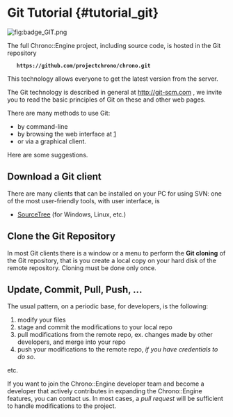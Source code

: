 Git Tutorial {#tutorial_git}
==========================

<span class="plainlinks"> ![](badge_GIT.png "fig:badge_GIT.png") </span>

The full Chrono::Engine project, including source code, is hosted in the
Git repository

**`    https://github.com/projectchrono/chrono.git   `**

This technology allows everyone to get the latest version from the
server.

The Git technology is described in general at <http://git-scm.com> , we
invite you to read the basic principles of Git on these and other web
pages.

There are many methods to use Git:

-   by command-line
-   by browsing the web interface at
    [1](https://github.com/projectchrono/chrono.git)
-   or via a graphical client.

Here are some suggestions.

Download a Git client
---------------------

There are many clients that can be installed on your PC for using SVN:
one of the most user-friendly tools, with user interface, is

-   [SourceTree](http://www.sourcetreeapp.com/) (for Windows,
    Linux, etc.)

Clone the Git Repository
------------------------

In most Git clients there is a window or a menu to perform the **Git
cloning** of the Git repository, that is you create a local copy on your
hard disk of the remote repository. Cloning must be done only once.

Update, Commit, Pull, Push, ...
-------------------------------

The usual pattern, on a periodic base, for developers, is the following:

1.  modify your files
2.  stage and commit the modifications to your local repo
3.  pull modifications from the remote repo, ex. changes made by other
    developers, and merge into your repo
4.  push your modifications to the remote repo, *if you have credentials
    to do so*.

etc.

If you want to join the Chrono::Engine developer team and become a
developer that actively contributes in expanding the Chrono::Engine
features, you can contact us. In most cases, a *pull request* will be
sufficient to handle modifications to the project.
